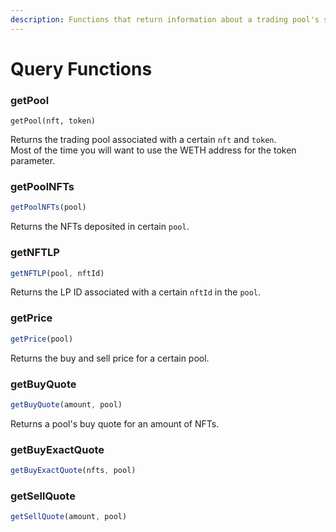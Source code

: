 ```yaml
---
description: Functions that return information about a trading pool's state.
---
```


# Query Functions

### getPool

```
getPool(nft, token)
```

Returns the trading pool associated with a certain `nft` and `token`.\
Most of the time you will want to use the WETH address for the token parameter.



### getPoolNFTs

```javascript
getPoolNFTs(pool)
```

Returns the NFTs deposited in certain `pool`.



### getNFTLP

```javascript
getNFTLP(pool, nftId)
```

Returns the LP ID associated with a certain `nftId` in the `pool`.



### getPrice

```javascript
getPrice(pool)
```

Returns the buy and sell price for a certain pool.



### getBuyQuote

```javascript
getBuyQuote(amount, pool)
```

Returns a pool's buy quote for an amount of NFTs.

###

### getBuyExactQuote

```javascript
getBuyExactQuote(nfts, pool)
```

###

###

### getSellQuote

```javascript
getSellQuote(amount, pool)
```

